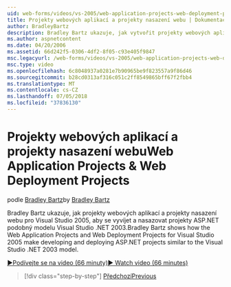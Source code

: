 ```yaml
---
uid: web-forms/videos/vs-2005/web-application-projects-web-deployment-projects
title: Projekty webových aplikací a projekty nasazení webu | Dokumentace Microsoftu
author: BradleyBartz
description: Bradley Bartz ukazuje, jak vytvořit projekty webových aplikací a projekty nasazení webu pro Visual Studio 2005 vyvíjet a nasazovat projekty podobná zelenina ASP.NET...
ms.author: aspnetcontent
ms.date: 04/20/2006
ms.assetid: 66d242f5-0306-4df2-8f05-c93e405f9847
msc.legacyurl: /web-forms/videos/vs-2005/web-application-projects-web-deployment-projects
msc.type: video
ms.openlocfilehash: 6c8048937a0281e7b90965be9f823557a9f86d46
ms.sourcegitcommit: b28cd0313af316c051c2ff8549865bff67f2fbb4
ms.translationtype: MT
ms.contentlocale: cs-CZ
ms.lasthandoff: 07/05/2018
ms.locfileid: "37836130"
---
```

<a name="web-application-projects--web-deployment-projects"></a><span data-ttu-id="bf5d5-103">Projekty webových aplikací a projekty nasazení webu</span><span class="sxs-lookup"><span data-stu-id="bf5d5-103">Web Application Projects & Web Deployment Projects</span></span>
====================
<span data-ttu-id="bf5d5-104">podle [Bradley Bartz](https://github.com/BradleyBartz)</span><span class="sxs-lookup"><span data-stu-id="bf5d5-104">by [Bradley Bartz](https://github.com/BradleyBartz)</span></span>

<span data-ttu-id="bf5d5-105">Bradley Bartz ukazuje, jak projekty webových aplikací a projekty nasazení webu pro Visual Studio 2005, aby se vyvíjet a nasazovat projekty ASP.NET podobný modelu Visual Studio .NET 2003.</span><span class="sxs-lookup"><span data-stu-id="bf5d5-105">Bradley Bartz shows how the Web Application Projects and Web Deployment Projects for Visual Studio 2005 make developing and deploying ASP.NET projects similar to the Visual Studio .NET 2003 model.</span></span>

[<span data-ttu-id="bf5d5-106">&#9654;Podívejte se na video (66 minuty)</span><span class="sxs-lookup"><span data-stu-id="bf5d5-106">&#9654; Watch video (66 minutes)</span></span>](https://channel9.msdn.com/Blogs/ASP-NET-Site-Videos/web-application-projects-web-deployment-projects)

> [!div class="step-by-step"]
> [<span data-ttu-id="bf5d5-107">Předchozí</span><span class="sxs-lookup"><span data-stu-id="bf5d5-107">Previous</span></span>](web-deployment-projects.md)
